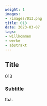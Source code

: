```yaml
---
weight: 1
images:
- /images/013.png
title: 013
date: 2023-03-07
tags:
- willkommen
- werke
- abstrakt
---
```


## Title
013

### Subtitle
tba.